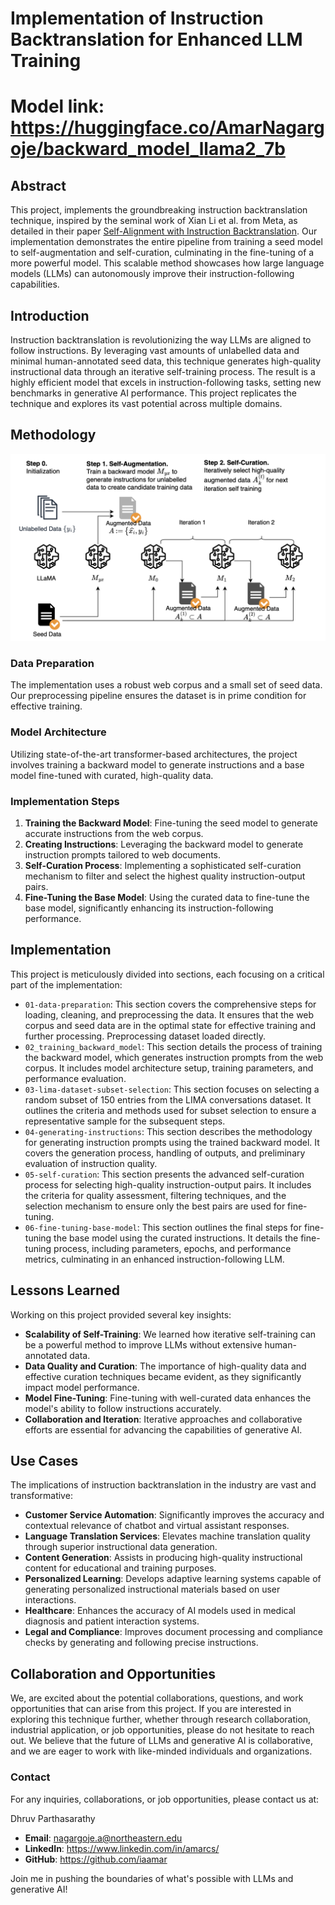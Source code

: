 # Implementation of Instruction Backtranslation for Enhanced LLM Training

# Model link: https://huggingface.co/AmarNagargoje/backward_model_llama2_7b

## Abstract
This project, implements the groundbreaking instruction backtranslation technique, inspired by the seminal work of Xian Li et al. from Meta, as detailed in their paper [Self-Alignment with Instruction Backtranslation](https://arxiv.org/pdf/2308.06259). Our implementation demonstrates the entire pipeline from training a seed model to self-augmentation and self-curation, culminating in the fine-tuning of a more powerful model. This scalable method showcases how large language models (LLMs) can autonomously improve their instruction-following capabilities.

## Introduction
Instruction backtranslation is revolutionizing the way LLMs are aligned to follow instructions. By leveraging vast amounts of unlabelled data and minimal human-annotated seed data, this technique generates high-quality instructional data through an iterative self-training process. The result is a highly efficient model that excels in instruction-following tasks, setting new benchmarks in generative AI performance. This project replicates the technique and explores its vast potential across multiple domains.

## Methodology

![Overview](Steps.png)

### Data Preparation
The implementation uses a robust web corpus and a small set of seed data. Our preprocessing pipeline ensures the dataset is in prime condition for effective training.

### Model Architecture
Utilizing state-of-the-art transformer-based architectures, the project involves training a backward model to generate instructions and a base model fine-tuned with curated, high-quality data.

### Implementation Steps
1. **Training the Backward Model**: Fine-tuning the seed model to generate accurate instructions from the web corpus.
2. **Creating Instructions**: Leveraging the backward model to generate instruction prompts tailored to web documents.
3. **Self-Curation Process**: Implementing a sophisticated self-curation mechanism to filter and select the highest quality instruction-output pairs.
4. **Fine-Tuning the Base Model**: Using the curated data to fine-tune the base model, significantly enhancing its instruction-following performance.

## Implementation
This project is meticulously divided into sections, each focusing on a critical part of the implementation:
- `01-data-preparation`: This section covers the comprehensive steps for loading, cleaning, and preprocessing the data. It ensures that the web corpus and seed data are in the optimal state for effective training and further processing. Preprocessing dataset loaded directly.
- `02_training_backward_model`: This section details the process of training the backward model, which generates instruction prompts from the web corpus. It includes model architecture setup, training parameters, and performance evaluation.
- `03-lima-dataset-subset-selection`: This section focuses on selecting a random subset of 150 entries from the LIMA conversations dataset. It outlines the criteria and methods used for subset selection to ensure a representative sample for the subsequent steps.
- `04-generating-instructions`: This section describes the methodology for generating instruction prompts using the trained backward model. It covers the generation process, handling of outputs, and preliminary evaluation of instruction quality.
- `05-self-curation`: This section presents the advanced self-curation process for selecting high-quality instruction-output pairs. It includes the criteria for quality assessment, filtering techniques, and the selection mechanism to ensure only the best pairs are used for fine-tuning.
- `06-fine-tuning-base-model`:  This section outlines the final steps for fine-tuning the base model using the curated instructions. It details the fine-tuning process, including parameters, epochs, and performance metrics, culminating in an enhanced instruction-following LLM.

## Lessons Learned
Working on this project provided several key insights:
- **Scalability of Self-Training**: We learned how iterative self-training can be a powerful method to improve LLMs without extensive human-annotated data.
- **Data Quality and Curation**: The importance of high-quality data and effective curation techniques became evident, as they significantly impact model performance.
- **Model Fine-Tuning**: Fine-tuning with well-curated data enhances the model's ability to follow instructions accurately.
- **Collaboration and Iteration**: Iterative approaches and collaborative efforts are essential for advancing the capabilities of generative AI.

## Use Cases
The implications of instruction backtranslation in the industry are vast and transformative:
- **Customer Service Automation**: Significantly improves the accuracy and contextual relevance of chatbot and virtual assistant responses.
- **Language Translation Services**: Elevates machine translation quality through superior instructional data generation.
- **Content Generation**: Assists in producing high-quality instructional content for educational and training purposes.
- **Personalized Learning**: Develops adaptive learning systems capable of generating personalized instructional materials based on user interactions.
- **Healthcare**: Enhances the accuracy of AI models used in medical diagnosis and patient interaction systems.
- **Legal and Compliance**: Improves document processing and compliance checks by generating and following precise instructions.

## Collaboration and Opportunities
We, are excited about the potential collaborations, questions, and work opportunities that can arise from this project. If you are interested in exploring this technique further, whether through research collaboration, industrial application, or job opportunities, please do not hesitate to reach out. We believe that the future of LLMs and generative AI is collaborative, and we are eager to work with like-minded individuals and organizations.

### Contact
For any inquiries, collaborations, or job opportunities, please contact us at:

Dhruv Parthasarathy
- **Email**: nagargoje.a@northeastern.edu
- **LinkedIn**: https://www.linkedin.com/in/amarcs/
- **GitHub**: https://github.com/iaamar

Join me in pushing the boundaries of what's possible with LLMs and generative AI!
